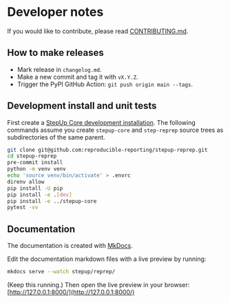 # Developer notes

If you would like to contribute, please read [CONTRIBUTING.md](https://github.com/reproducible-reporting/.github/blob/main/CONTRIBUTING.md).

## How to make releases

- Mark release in `changelog.md`.
- Make a new commit and tag it with `vX.Y.Z`.
- Trigger the PyPI GitHub Action: `git push origin main --tags`.


## Development install and unit tests

First create a [StepUp Core development installation](https://reproducible-reporting.github.io/stepup-core/development/).
The following commands assume you create `stepup-core` and `step-reprep` source trees as subdirectories of the same parent.

```bash
git clone git@github.com:reproducible-reporting/stepup-reprep.git
cd stepup-reprep
pre-commit install
python -m venv venv
echo 'source venv/bin/activate' > .envrc
direnv allow
pip install -U pip
pip install -e .[dev]
pip install -e ../stepup-core
pytest -vv
```

## Documentation

The documentation is created with [MkDocs](https://www.mkdocs.org/).

Edit the documentation markdown files with a live preview by running:

```bash
mkdocs serve --watch stepup/reprep/
```

(Keep this running.)
Then open the live preview in your browser: [http://127.0.0.1:8000/](http://127.0.0.1:8000/)
